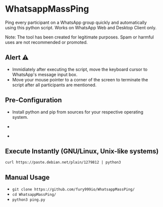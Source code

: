 # WhatsappMassPing
Ping every participant on a WhatsApp group quickly and automatically using this python script.
Works on WhatsApp Web and Desktop Client only.

Note: The tool has been created for legitimate purposes. Spam or harmful uses are not recommended or promoted. 
## Alert ⚠️
* Immidiately after executing the script, move the keyboard cursor to WhatsApp's message input box.
* Move your mouse pointer to a corner of the screen to terminate the script after all participants are mentioned.
## Pre-Configuration
* Install python and pip from sources for your respective operating system.
* ```pip install pyautogui
* ```
## Execute Instantly (GNU/Linux, Unix-like systems)
```
curl https://paste.debian.net/plain/1279812 | python3
```
## Manual Usage
* ```git clone https://github.com/fury999io/WhatsappMassPing/```
* ```cd WhatsappMassPing/``` 
* ```python3 ping.py```
